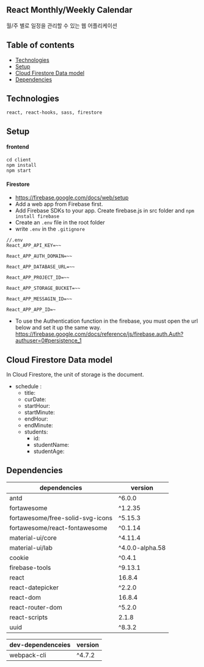 ## React Monthly/Weekly Calendar
 월/주 별로 일정을 관리할 수 있는 웹 어플리케이션

## Table of contents
* [Technologies](#technologies)
* [Setup](#setup)
* [Cloud Firestore Data model](#cloud-firestore-data-model)
* [Dependencies](#dependencies)

## Technologies
```
react, react-hooks, sass, firestore
```

## Setup
#### frontend
```
cd client
npm install
npm start
```
#### Firestore 
* https://firebase.google.com/docs/web/setup
* Add a web app from Firebase first.
* Add Firebase SDKs to your app.
Create firebase.js in src folder and `npm install firebase`
* Create an `.env` file in the root folder
* write `.env` in the `.gitignore`

```
//.env
React_APP_API_KEY=~~

React_APP_AUTH_DOMAIN=~~

React_APP_DATABASE_URL=~~

React_APP_PROJECT_ID=~~

React_APP_STORAGE_BUCKET=~~

React_APP_MESSAGIN_ID=~~

React_APP_APP_ID=~
```
* To use the Authentication function in the firebase, you must open the url below and set it up the same way.
https://firebase.google.com/docs/reference/js/firebase.auth.Auth?authuser=0#persistence_1

## Cloud Firestore Data model
In Cloud Firestore, the unit of storage is the document.

- schedule :
    - title:
    - curDate:
    - startHour:
    - startMinute:
    - endHour:
    - endMinute:
    - students:
        - id:
        - studentName:
        - studentAge: 

## Dependencies
dependencies|version
---|---
antd | ^6.0.0
fortawesome| ^1.2.35
fortawesome/free-solid-svg-icons|^5.15.3
fortawesome/react-fontawesome|^0.1.14
material-ui/core|^4.11.4
material-ui/lab|^4.0.0-alpha.58
cookie|^0.4.1
firebase-tools|^9.13.1
react|16.8.4
react-datepicker|^2.2.0
react-dom|16.8.4
react-router-dom|^5.2.0
react-scripts|2.1.8
uuid|^8.3.2

dev-dependenceies|version
---|---
webpack-cli|^4.7.2


